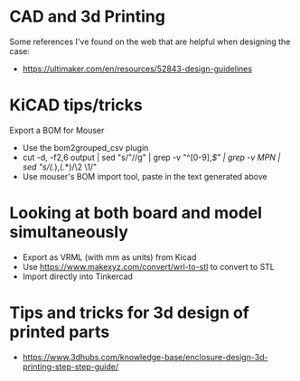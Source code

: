 # CAD and 3d Printing

Some references I've found on the web that are helpful when designing the
case:

* https://ultimaker.com/en/resources/52843-design-guidelines


# KiCAD tips/tricks

Export a BOM for Mouser

* Use the bom2grouped_csv plugin
* cut -d, -f2,6 output | sed "s/\"//g" | grep -v "^[0-9],*$" | grep -v MPN | sed "s/\(.*\),\(.*\)/\2 \1/"
* Use mouser's BOM import tool, paste in the text generated above


# Looking at both board and model simultaneously

* Export as VRML (with mm as units) from Kicad
* Use https://www.makexyz.com/convert/wrl-to-stl to convert to STL
* Import directly into Tinkercad


# Tips and tricks for 3d design of printed parts

* https://www.3dhubs.com/knowledge-base/enclosure-design-3d-printing-step-step-guide/


